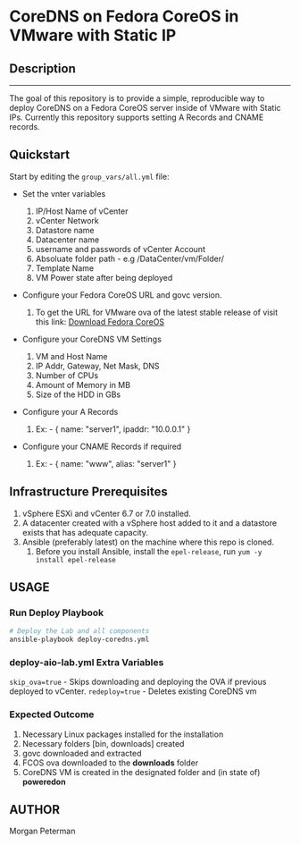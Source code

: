 CoreDNS on Fedora CoreOS in VMware with Static IP
===========================================

## Description
------------

The goal of this repository is to provide a simple, reproducible way to deploy CoreDNS on a Fedora CoreOS server inside of VMware with Static IPs. Currently this repository supports setting A Records and CNAME records.

## Quickstart

Start by editing the `group_vars/all.yml` file:

+ Set the vnter variables
    1. IP/Host Name of vCenter
    2. vCenter Network
    3. Datastore name
    4. Datacenter name
    5. username and passwords of vCenter Account
    6. Absoluate folder path - e.g /DataCenter/vm/Folder/
    7. Template Name
    8. VM Power state after being deployed

+ Configure your Fedora CoreOS URL and govc version.
    1. To get the URL for VMware ova of the latest stable release of visit this link: [Download Fedora CoreOS](https://getfedora.org/en/coreos/download?tab=metal_virtualized&stream=stable)

+ Configure your CoreDNS VM Settings
    1. VM and Host Name
    2. IP Addr, Gateway, Net Mask, DNS
    3. Number of CPUs
    4. Amount of Memory in MB
    5. Size of the HDD in GBs

+ Configure your A Records
    1. Ex:   - { name: "server1", ipaddr: "10.0.0.1" }

+ Configure your CNAME Records if required
    1. Ex:     - { name: "www", alias: "server1" }

## Infrastructure Prerequisites

1. vSphere ESXi and vCenter 6.7 or 7.0 installed.
2. A datacenter created with a vSphere host added to it and a datastore exists that has adequate capacity.
3. Ansible (preferably latest) on the machine where this repo is cloned.
    1. Before you install Ansible, install the `epel-release`, run `yum -y install epel-release`


## USAGE

### Run Deploy Playbook
```sh
# Deploy the Lab and all components
ansible-playbook deploy-coredns.yml
```
### deploy-aio-lab.yml Extra Variables

`skip_ova=true` - Skips downloading and deploying the OVA if previous deployed to vCenter.
`redeploy=true` - Deletes existing CoreDNS vm

### Expected Outcome

1. Necessary Linux packages installed for the installation
2. Necessary folders [bin, downloads] created
3. govc downloaded and extracted
4. FCOS ova downloaded to the **downloads** folder
5. CoreDNS VM is created in the designated folder and (in state of) **poweredon**

AUTHOR
------
Morgan Peterman
